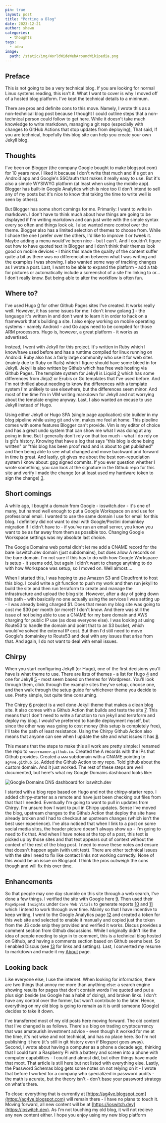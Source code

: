 ```yaml
---
pin: true
layout: post
title: "Porting a Blog"
date: 2023-12-21
author: shawn
categories:                                         
  - thoughts
tags:
  - idea
image:
  path: /static/img/WorldWideWebAroundWikipedia.png
---
```


## Preface

This is not going to be a very technical blog. If you are looking for normal Linux systems reading, this isn't it. What I want to cover is why I moved off of a hosted blog platform. I've kept the technical details to a minimum.

There are pros and definite cons to this move. Namely, I wrote this as a non-technical blog post because I thought I could outline steps that a non-technical person could follow to get here. While it doesn't take much knowledge to write markdown, managing a git repo (especially with changes to GitHub Actions that stop updates from deploying), That said, If you are technical, hopefully this blog site can help you create your own Jekyll blog.

## Thoughts

I've been on Blogger (the company Google bought to make blogspot.com) for 10 years now. I liked it because I don't write that much and it's got an Android app and Google's SSO/auth that makes it really easy to use. But it's also a simple WYSIWYG platform (at least when using the mobile app). Blogger has built-in Google Analytics which is nice too (I don't intend to sell any of my posts but it's nice to know that taking the time to write well is seen by others).

But Blogger has some short comings for me. Primarily: I want to write in markdown. I don't have to think much about how things are going to be displayed if I'm writing markdown and can just write with the simple syntax every so often and things look ok. I also wanted more control over the theme. Blogger also has a limited selection of themes to choose from. While I chose the one I prefer over the others, I'd like to improve it or tweek it. Maybe adding a menu would've been nice - but I can't. And I couldn't figure out how to have quoted text in Blogger and I don't think their themes look good on mobile devices - I think this made the quality of the content suffer quite a bit as there was no differenciation between what I was writing and the examples I was showing. I also wanted some way of tracking changes as I wrote a post. Last, I want to be able to expand the platform - add a tab for pictures or automatically include a screenshot of a site I'm linking to or... I don't really know. But being able to alter the workflow is often fun.

## Where to?

I've used Hugo [0] for other Github Pages sites I've created. It works really well. However, it has some issues for me: I don't know golang [1] - the language it's written in and don't want to learn it in order to hack on a framework that's building a site. I also enjoy working on mobile operating systems - namely Android - and Go apps need to be compiled for those ARM processors. Hugo is, however, a great platform - it works as advertised.

Instead, I went with Jekyll for this project. It's written in Ruby which I know/have used before and has a runtime compiled for linux running on Android. Ruby also has a fairly large community who use it for web sites (mainly due to Ruby on Rails) which I figure should have some bleed in for Jekyll. Jekyll is also written by Github which has free web hosting via Github Pages. The template system for Jekyll is Liquid [2] which has some differences from Jinja2 or Erubis or Go templates that I've used before. And I'm not thrilled about needing to know the differences with a template system I'm unlikely to use elsewhere, but the differences seem minor. And most of the time I'm in VIM writing markdown for Jekyll and not worrying about the template engine anyway. Last, I also wanted an excuse to use Jekyll instead of Hugo.

Using either Jekyll or Hugo SPA (single page application) site builder in my blog pipeline while using git and vim, makes me feel at home. This pipeline comes with some features Blogger can't provide. Vim is my editor of choice and has a great undo system that can show me what I was doing at any poing in time. But I generally don't rely on that too much - what I do rely on is git's history. Knowing that have a log that says "this blog is done being written" or "this blog has been proof read and is about to get published" and then being able to see what changed and move backward and forward in time is great. And lastly, git gives me about the best non-repudiation system I know about: gpg signed commits. If you ever question whether I wrote something, you can look at the signature in the Github repo for this site and verify I made the change (or at least used my hardware token to sign the change) [3].

## Short comings

A while ago, I bought a domain from Google - ioswitch.dev - it's one of many, but named well enough to put a Google Workspace on and use for professional email. I wanted to use the same domain I use for email for this blog. I definitely did not want to deal with Google/Postini domainkey migration if I didn't have to - if you've run an email server, you know you want to be as far away from them as possible too. Changing Google Workspace settings was my absolute last choice.

The Google Domains web portal didn't let me add a CNAME record for the bare ioswitch.dev domain (just subdomains), but does allow A records on the bare domain. I'm not sure if this has to do with how Google Workspace is setup - it seems odd, but again I didn't want to change anything to do with how Workspace was setup, so I moved on. Well almost....

When I started this, I was hoping to use Amazon S3 and Cloudfront to host this blog. I could write a git function to push my work and then run jekyll to build the site and then run terraform to create and manage the infrastructure and upload the blog site. However, after a day of going down this path - with basically no one actually using the services I was setting up - I was already being charged $1. Does that mean my blog site was going to cost me $30 per month (or more)? I don't know. And there was still the issue of not being able to use a CNAME for my bare domain and AWS charging for public IP use (as does everyone else). I was looking at using Route53 to handle the domain and point that to an S3 bucket, which would've solved the external IP cost. But then I'd still need to move Google's domainkey to Route53 and deal with any issues that arise from that. And again, I do not want to deal with email issues.

## Chirpy

When you start configuring Jekyll (or Hugo), one of the first decisions you'll have is what theme to use. There are lists of themes - a list for Hugo [4] and one for Jekyll [5] - most seem based on themes for Wordpress. You'll look through them, click through the example sites they've setup, choose one, and then walk through the setup guide for whichever theme you decide to use. Pretty simple, but quite time consuming.

The Chirpy [6] project is a well done Jekyll theme that makes a clean blog site. It also comes with a Github Action that builds and tests the site [7]. This means that I don't need to write a function to run jekyll and terraform and deploy my blog. I would've preferred to handle deployment myself, but since the other way was going to cost money (this setup is completely free), I'll take the path of least resistance. Using the Chirpy Github Action also means that anyone can see when I update the site and what issues it has [8].

This means that the steps to make this all work are pretty simple: I renamed the repo to `<username>.github.io`. Created the A records with the IPs that Github provides. Created a `www` subdomain with a CNAME pointing to `ag4ve.github.io`. Added the Github Action to my repo. Told github about the custom domain. And it just worked. The rest of these steps are well documented, but here's what my Google Domains dashboard looks like:

![Google Domains DNS dashboard for ioswitch.dev](/static/img/google_domains_ioswitch_settings.jpg)

I started with a blog repo based on Hugo and not the chirpy-starter repo. I added chirpy-starter as a remote and have just been checking out files from that that I needed. Eventually I'm going to want to pull in updates from Chirpy. I'm unsure how I want to pull in Chirpy updates. Sense I've moved the blog, upstream changes to the Github Action that deploy the site have already broken and I had to checkout an upstream changes (which isn't the best user experience). I've also noticed that when I link to a post on some social media sites, the header picture doesn't always show up - I'm going to need to fix that. And when I have notes at the top of a post, this text is picked up by those sites and that text appears out of context without the context of the rest of the blog post. I need to move these notes and ensure that doesn't happen again (with unit test). There are other technical issues with the site I need to fix like contact links not working correctly. None of this would be an issue on Blogspot. I think the pros outweigh the cons though and will fix this over time.

## Enhancements

So that people may one day stumble on this site through a web search, I've done a few things. I verified the site with Google here [9]. Then used their `PageSpeed Insights` under `Core Web Vitals` to generate reports [10] and [11] which I intend to work through over time. Mainly so that I have incentive to keep writing, I went to the Google Analytics page [12] and created a token for this web site and selected to enable it manually and copied just the token from the JS code snip they provided and verified it works. Discus provides a comment section from Github discussions. While I originally didn't like the idea of people needing to sign in to comment, this is a technical blog hosted on Github, and having a comments section based on Github seems best. So I enabled Discus (see [13] for links and settings). Last, I converted my resume to markdown and made it my [About](//about) page.

## Looking back

Like everyone else, I use the internet. When looking for information, there are two things that annoy me more than anything else: a search engine showing results for pages that don't contain words I've quoted and put a plus sign beside (as Google has a habit of doing), and broken links. I don't have any control over the former, but won't contribute to the later. Hence, everything on my old blog is going to remain as it is until someone (Google) decides to take it down.

I've transferred most of my old posts here moving forward. The old content that I've changed is as follows. There's a blog on trading cryptocurrency that was amateurish investment advice - even though it worked for me at the time, it's not wise and not technical, and has no place here. So I'm not publishing it here (it's still in git history even if Blogspot goes away). Second, I wrote about having a computer as a phone a decade ago, thinking that I could turn a Raspberry Pi with a battery and screen into a phone with computer capabilities - I could and almost did, but other things have made that moot. That article is still here but not listed with everything else. Lastly, the Password Schemas blog gets some notes on not relying on it - I wrote that before I worked for a company who specialized in password audits - the math is acurate, but the theory isn't - don't base your password strategy on what's there.

To close: everything that is currently at [https://ag4ve.blogspot.com](https://ag4ve.blogspot.com) will remain there - I have no plans to touch it. Moving forward, all new content will be at [https://ioswitch.dev](https://ioswitch.dev). As I'm not touching my old blog, it will not recieve any new content either. I hope you enjoy using my new blog platform

[0]: https://gohugo.io
[1]: https://go.dev
[2]: https://shopify.github.io/liquid/
[3]: https://github.com/ag4ve/ag4ve.github.io/commits/master/
[4]: https://themes.gohugo.io
[5]: http://jekyllthemes.org
[6]: https://github.com/cotes2020/jekyll-theme-chirpy
[7]: https://github.com/cotes2020/chirpy-starter/blob/main/.github/workflows/pages-deploy.yml
[8]: https://github.com/ag4ve/ag4ve.github.io/actions
[9]: https://search.google.com/search-console
[10]: /static/docs/Google_PageSpeed_Insights.pdf
[11]: /static/docs/Google_PageSpeed_Insights_mobile.pdf
[12]: https://analytics.google.com
[13]: https://github.com/ag4ve/ag4ve.github.io/blob/master/_config.yml#L72

